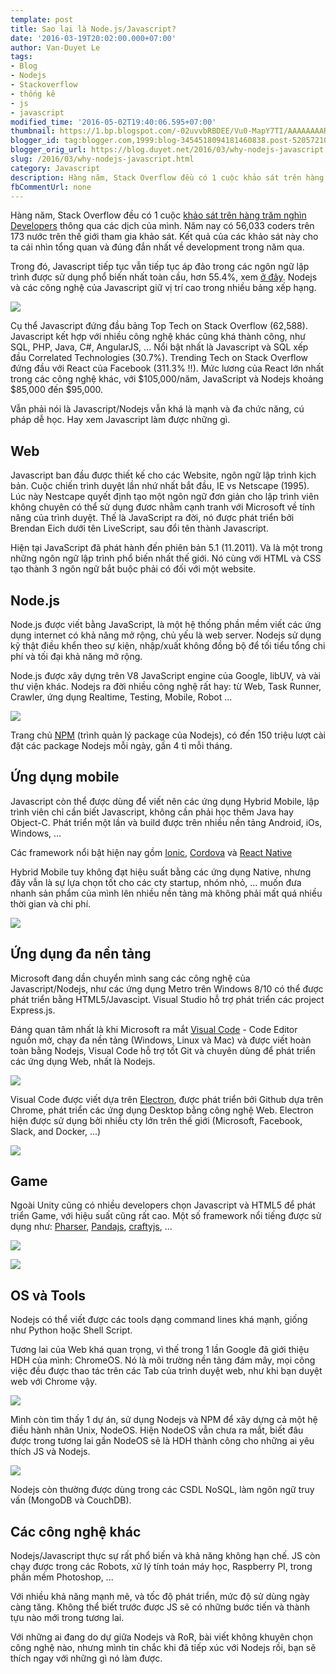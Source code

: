```yaml
---
template: post
title: Sao lại là Node.js/Javascript?
date: '2016-03-19T20:02:00.000+07:00'
author: Van-Duyet Le
tags:
- Blog
- Nodejs
- Stackoverflow
- thống kê
- js
- javascript
modified_time: '2016-05-02T19:40:06.595+07:00'
thumbnail: https://1.bp.blogspot.com/-02uvvbRBDEE/Vu0-MapY7TI/AAAAAAAAR6o/TImmG942FQwE1RxaBpwQEt_n_6PC1G_ag/s1600/Screenshot%2Bfrom%2B2016-03-19%2B18-54-46.png
blogger_id: tag:blogger.com,1999:blog-3454518094181460838.post-5205721013245101344
blogger_orig_url: https://blog.duyet.net/2016/03/why-nodejs-javascript.html
slug: /2016/03/why-nodejs-javascript.html
category: Javascript
description: Hàng năm, Stack Overflow đều có 1 cuộc khảo sát trên hàng trăm nghìn Developers thông qua các dịch của mình. Năm nay có 56,033 coders trên 173 nước trên thế giới tham gia khảo sát. Kết quả của các khảo sát này cho ta cái nhìn tổng quan và đúng đắn nhất về development trong năm qua.
fbCommentUrl: none
---
```


Hàng năm, Stack Overflow đều có 1 cuộc [khảo sát trên hàng trăm nghìn Developers](http://stackoverflow.com/research/developer-survey-2016#overview) thông qua các dịch của mình. Năm nay có 56,033 coders trên 173 nước trên thế giới tham gia khảo sát. Kết quả của các khảo sát này cho ta cái nhìn tổng quan và đúng đắn nhất về development trong năm qua.

Trong đó, Javascript tiếp tục vẫn tiếp tục áp đảo trong các ngôn ngữ lập trình được sử dụng phổ biến nhất toàn cầu, hơn 55.4%, xem [ở đây](http://stackoverflow.com/research/developer-survey-2016#technology-top-tech-on-stack-overflow).
Nodejs và các công nghệ của Javascript giữ vị trí cao trong nhiều bảng xếp hạng.

[![](https://1.bp.blogspot.com/-02uvvbRBDEE/Vu0-MapY7TI/AAAAAAAAR6o/TImmG942FQwE1RxaBpwQEt_n_6PC1G_ag/s1600/Screenshot%2Bfrom%2B2016-03-19%2B18-54-46.png)](http://stackoverflow.com/research/developer-survey-2016#technology-top-tech-on-stack-overflow)

Cụ thể Javascript đứng đầu bảng Top Tech on Stack Overflow (62,588). Javascript kết hợp với nhiều công nghệ khác cũng khá thành công, như SQL, PHP, Java, C#, AngularJS, ... Nổi bật nhất là Javascript và SQL xếp đầu Correlated Technologies (30.7%). Trending Tech on Stack Overflow đứng đầu với React của Facebook (311.3% !!). Mức lương của React lớn nhất trong các công nghệ khác, với $105,000/năm, JavaScript và Nodejs khoảng $85,000 đến $95,000.

Vẫn phải nói là Javascript/Nodejs vẫn khá là mạnh và đa chức năng, cú pháp dễ học. Hay xem Javascript làm được những gì.

## Web ##
Javascript ban đầu được thiết kế cho các Website, ngôn ngữ lập trình kịch bản.
Cuộc chiến trình duyệt lần nhứ nhất bắt đầu, IE vs Netscape (1995). Lúc này Nestcape quyết định tạo một ngôn ngữ đơn giản cho lập trình viên không chuyên có thể sử dụng đươc nhằm cạnh tranh với Microsoft về tính năng của trình duyệt. Thế là JavaScript ra đời, nó được phát triển bởi Brendan Eich dưới tên LiveScript, sau đổi tên thành Javascript.

Hiện tại JavaScript đã phát hành đến phiên bản 5.1 (11.2011). Và là một trong những ngôn ngữ lập trình phổ biến nhất thế giới. Nó cùng với HTML và CSS tạo thành 3 ngôn ngữ bắt buộc phải có đối với một website.

## Node.js ##
Node.js được viết bằng JavaScript, là một hệ thống phần mềm viết các ứng dụng internet có khả năng mở rộng, chủ yếu là web server. Nodejs sử dụng kỹ thật điều khển theo sự kiện, nhập/xuất không đồng bộ để tối tiểu tổng chi phí và tối đại khả năng mở rộng.

Node.js được xây dựng trên V8 JavaScript engine của Google, libUV, và vài thư viện khác. Nodejs ra đời nhiều công nghệ rất hay: từ Web, Task Runner, Crawler, ứng dụng Realtime, Testing, Mobile, Robot ...

![](https://4.bp.blogspot.com/-Ve4dQumtFOk/Vu1Ebjwuh3I/AAAAAAAAR68/_R5N3c4mL18PlyquvtlKKmaZoO2p3RPKQ/s1600/Screenshot%2Bfrom%2B2016-03-19%2B19-21-23.png)

Trang chủ [NPM](http://npmjs.com/) (trình quản lý package của Nodejs), có đến 150 triệu lượt cài đặt các package Nodejs mỗi ngày, gần 4 tỉ mỗi tháng.

## Ứng dụng mobile 

Javascript còn thể được dùng để viết nên các ứng dụng Hybrid Mobile, lập trình viên chỉ cần biết Javascript, không cần phải học thêm Java hay Object-C. Phát triển một lần và build được trên nhiều nền tảng Android, iOs, Windows, ... 

Các framework nổi bật hiện nay gồm [Ionic](http://ionicframework.com/), [Cordova](https://cordova.apache.org/) và [React Native](https://facebook.github.io/react-native/)

Hybrid Mobile tuy không đạt hiệu suất bằng các ứng dụng Native, nhưng đây vẫn là sự lựa chọn tốt cho các cty startup, nhóm nhỏ, ... muốn đưa nhanh sản phẩm của mình lên nhiều nền tảng mà không phải mất quá nhiều thời gian và chi phí.

![](https://4.bp.blogspot.com/-r6iGXPWFJC4/Vu1GV0rh5jI/AAAAAAAAR7I/mrrP74HyJYk8yUUOXOIEykBM1jaUCo-Kw/s1600/Screenshot%2Bfrom%2B2016-03-19%2B19-29-38.png)

## Ứng dụng đa nền tảng 

Microsoft đang dần chuyển mình sang các công nghệ của Javascript/Nodejs, như các ứng dụng Metro trên Windows 8/10 có thể được phát triển bằng HTML5/Javascipt. Visual Studio hỗ trợ phát triển các project Express.js. 

Đáng quan tâm nhất là khi Microsoft ra mắt [Visual Code](https://code.visualstudio.com/) - Code Editor nguồn mở, chạy đa nền tảng (Windows, Linux và Mac) và được viết hoàn toàn bằng Nodejs, Visual Code hỗ trợ tốt Git và chuyên dùng để phát triển các ứng dụng Web, nhất là Nodejs. 

[![](https://2.bp.blogspot.com/-_OhBdPN_7_Y/Vu1II86LiqI/AAAAAAAAR7U/TwPmvqehj3gaNPy4HCHH2lK1hql8xopVQ/s640/Debugging-1.png)](https://code.visualstudio.com/)

Visual Code được viết dựa trên [Electron](http://electron.atom.io/), được phát triển bởi Github dựa trên Chrome, phát triển các ứng dụng Desktop bằng công nghệ Web. Electron hiện được sử dụng bởi nhiều cty lớn trên thế giới (Microsoft, Facebook, Slack, and Docker, ...)

![](https://2.bp.blogspot.com/-IeFpOovCFo8/Vu1IlVCZ4bI/AAAAAAAAR7c/KwN_6NAFy3g2izRIsOQa2beR1I3VjxkDA/s1600/Screenshot%2Bfrom%2B2016-03-19%2B19-39-20.png)

## Game 

Ngoài Unity cũng có nhiều developers chọn Javascript và HTML5 để phát triển Game, với hiệu suất cũng rất cao. Một số framework nổi tiếng được sử dụng như: [Pharser](http://phaser.io/), [Pandajs](http://www.pandajs.net/), [craftyjs](http://craftyjs.com/), ...

![](https://3.bp.blogspot.com/-5CryDTIuoAY/Vu1JvFKPVNI/AAAAAAAAR7s/n3erMJHL_GcHw1C_r7ulbLU5pWIP8sWag/s1600/Screenshot%2Bfrom%2B2016-03-19%2B19-43-52.png)

![](file:///home/duyetdev/Pictures/Screenshot%20from%202016-03-19%2019-43-52.png)

## OS và Tools ##

Nodejs có thể viết được các tools dạng command lines khá mạnh, giống như Python hoặc Shell Script.

Tương lai của Web khá quan trọng, vì thế trong 1 lần Google đã giới thiệu HDH của mình: ChromeOS. Nó là môi trường nền tảng đám mây, mọi công việc đều được thao tác trên các Tab của trình duyệt web, như khi bạn duyệt web với Chrome vậy.

![](https://3.bp.blogspot.com/-3oTYn8V9s1I/Vu1LJUOCjII/AAAAAAAAR74/HhFGoi2UqMwqRPYx0JCLGa8X9fhDjTkrw/s1600/newmenu.jpg)

Mình còn tìm thấy 1 dự án, sử dụng Nodejs và NPM để xây dựng cả một hệ điều hành nhân Unix, NodeOS. Hiện NodeOS vẫn chưa ra mắt, biết đâu được trong tương lai gần NodeOS sẽ là HDH thành công cho những ai yêu thích JS và Nodejs.

![](https://4.bp.blogspot.com/-jshajteTMvM/Vu1LXXjPLEI/AAAAAAAAR8A/XCmQlj0ivdAZUDOhS4oMsEmL_hMCchhAQ/s320/terminal-window%25402x.png)

Nodejs còn thường được dùng trong các CSDL NoSQL, làm ngôn ngữ truy vấn (MongoDB và CouchDB).

## Các công nghệ khác ##

Nodejs/Javascript thực sự rất phổ biến và khả năng không hạn chế. JS còn chạy được trong các Robots, xử lý tính toán máy học, Raspberry PI, trong phần mềm Photoshop, ...

Với nhiều khả năng mạnh mẽ, và tốc độ phát triển, mức độ sử dùng ngày càng tăng. Không thể biết trước được JS sẽ có những bước tiến và thành tựu nào mới trong tương lai.

Với những ai đang do dự giữa Nodejs và RoR, bài viết không khuyên chọn công nghệ nào, nhưng mình tin chắc khi đã tiếp xúc với Nodejs rồi, bạn sẽ thích ngay với những gì nó làm được.
